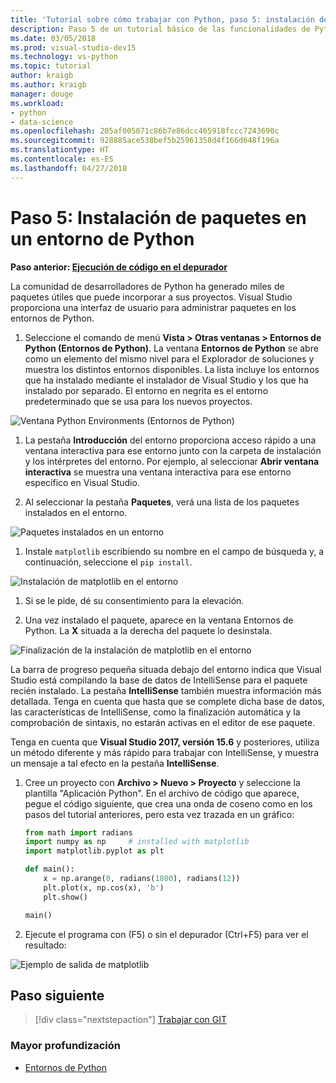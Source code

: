 ```yaml
---
title: 'Tutorial sobre cómo trabajar con Python, paso 5: instalación de paquetes'
description: Paso 5 de un tutorial básico de las funcionalidades de Python en Visual Studio, en el que se muestran las características de Visual Studio para administrar paquetes en un entorno de Python.
ms.date: 03/05/2018
ms.prod: visual-studio-dev15
ms.technology: vs-python
ms.topic: tutorial
author: kraigb
ms.author: kraigb
manager: douge
ms.workload:
- python
- data-science
ms.openlocfilehash: 205af005071c86b7e86dcc465918fccc7243690c
ms.sourcegitcommit: 928885ace538bef5b25961358d4f166d648f196a
ms.translationtype: HT
ms.contentlocale: es-ES
ms.lasthandoff: 04/27/2018
---
```

# <a name="step-5-installing-packages-in-your-python-environment"></a>Paso 5: Instalación de paquetes en un entorno de Python

**Paso anterior: [Ejecución de código en el depurador](tutorial-working-with-python-in-visual-studio-step-04-debugging.md)**

La comunidad de desarrolladores de Python ha generado miles de paquetes útiles que puede incorporar a sus proyectos. Visual Studio proporciona una interfaz de usuario para administrar paquetes en los entornos de Python.

1. Seleccione el comando de menú **Vista > Otras ventanas > Entornos de Python (Entornos de Python)**. La ventana **Entornos de Python** se abre como un elemento del mismo nivel para el Explorador de soluciones y muestra los distintos entornos disponibles. La lista incluye los entornos que ha instalado mediante el instalador de Visual Studio y los que ha instalado por separado. El entorno en negrita es el entorno predeterminado que se usa para los nuevos proyectos.

  ![Ventana Python Environments (Entornos de Python)](media/environments-default-view-blue.png)

1. La pestaña **Introducción** del entorno proporciona acceso rápido a una ventana interactiva para ese entorno junto con la carpeta de instalación y los intérpretes del entorno. Por ejemplo, al seleccionar **Abrir ventana interactiva** se muestra una ventana interactiva para ese entorno específico en Visual Studio.

1. Al seleccionar la pestaña **Paquetes**, verá una lista de los paquetes instalados en el entorno.

  ![Paquetes instalados en un entorno](media/environments-installed-packages-blue.png)

1. Instale `matplotlib` escribiendo su nombre en el campo de búsqueda y, a continuación, seleccione el `pip install`.

  ![Instalación de matplotlib en el entorno](media/environments-add-matplotlib1.png)

1. Si se le pide, dé su consentimiento para la elevación.

1. Una vez instalado el paquete, aparece en la ventana Entornos de Python. La **X** situada a la derecha del paquete lo desinstala.

  ![Finalización de la instalación de matplotlib en el entorno](media/environments-add-matplotlib2.png)

  La barra de progreso pequeña situada debajo del entorno indica que Visual Studio está compilando la base de datos de IntelliSense para el paquete recién instalado. La pestaña **IntelliSense** también muestra información más detallada. Tenga en cuenta que hasta que se complete dicha base de datos, las características de IntelliSense, como la finalización automática y la comprobación de sintaxis, no estarán activas en el editor de ese paquete.

  Tenga en cuenta que **Visual Studio 2017, versión 15.6** y posteriores, utiliza un método diferente y más rápido para trabajar con IntelliSense, y muestra un mensaje a tal efecto en la pestaña **IntelliSense**.

1. Cree un proyecto con **Archivo > Nuevo > Proyecto** y seleccione la plantilla "Aplicación Python". En el archivo de código que aparece, pegue el código siguiente, que crea una onda de coseno como en los pasos del tutorial anteriores, pero esta vez trazada en un gráfico:

    ```python
    from math import radians
    import numpy as np     # installed with matplotlib
    import matplotlib.pyplot as plt

    def main():
        x = np.arange(0, radians(1800), radians(12))
        plt.plot(x, np.cos(x), 'b')
        plt.show()

    main()
    ```

1. Ejecute el programa con (F5) o sin el depurador (Ctrl+F5) para ver el resultado:

  ![Ejemplo de salida de matplotlib](media/environments-add-matplotlib3.png)

## <a name="next-step"></a>Paso siguiente

> [!div class="nextstepaction"]
> [Trabajar con GIT](tutorial-working-with-python-in-visual-studio-step-06-working-with-git.md)

### <a name="going-deeper"></a>Mayor profundización

- [Entornos de Python](managing-python-environments-in-visual-studio.md)
